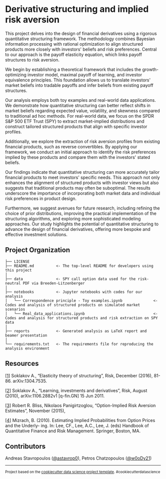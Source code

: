 Derivative structuring and implied risk aversion
==============================

This project delves into the design of financial derivatives using a rigorous quantitative structuring framework. The methodology combines Bayesian information processing with rational optimization to align structured products more closely with investors' beliefs and risk preferences. Central to our approach is the payoff elasticity equation, which links payoff structures to risk aversion.

We begin by establishing a theoretical framework that includes the growth-optimizing investor model, maximal payoff of learning, and investor equivalence principles. This foundation allows us to translate investors' market beliefs into tradable payoffs and infer beliefs from existing payoff structures.

Our analysis employs both toy examples and real-world data applications. We demonstrate how quantitative structuring can better reflect shifts in market beliefs regarding expected value, volatility, and skewness compared to traditional ad hoc methods. For real-world data, we focus on the SPDR S&P 500 ETF Trust (SPY) to extract market-implied distributions and construct tailored structured products that align with specific investor profiles.

Additionally, we explore the extraction of risk aversion profiles from existing financial products, such as reverse convertibles. By applying our framework, we conduct an initial approach to identify the risk preferences implied by these products and compare them with the investors' stated beliefs.

Our findings indicate that quantitative structuring can more accurately tailor financial products to meet investors' specific needs. This approach not only enhances the alignment of structured products with investor views but also suggests that traditional products may often be suboptimal. The results underscore the importance of incorporating both market data and individual risk preferences in product design.

Furthermore, we suggest avenues for future research, including refining the choice of prior distributions, improving the practical implementation of the structuring algorithms, and exploring more sophisticated modeling approaches. Our study highlights the potential of quantitative structuring to advance the design of financial derivatives, offering more bespoke and effective investment solutions.



Project Organization
------------

    ├── LICENSE
    ├── README.md          <- The top-level README for developers using this project
    │
    ├── data               <- SPY call option data used for the risk-neutral PDF via Breeden-Litzenberger
    │
    ├── notebooks          <- Jupyter notebooks with codes for our analysis
    │   └── Correspondence principle - Toy examples.ipynb              <- Codes and analysis of structured products on simulated market scenarios 
    │   └── Real_data_applications.ipynb                               <- Codes and analysis for structured products and risk extraction on SPY data
    │
    ├── reports            <- Generated analysis as LaTeX report and beamer presentation
    │
    └── requirements.txt   <- The requirements file for reproducing the analysis environment


Resources
------------

[[1]](https://doi.org/10.48550/arXiv.1304.7535) Soklakov A., “Elasticity theory of structuring”, Risk, December (2016), 81-86. arXiv:1304.7535.

[[2]](https://doi.org/10.48550/arXiv.1106.2882) Soklakov A., “Learning, investments and derivatives”, Risk, August (2010), arXiv:1106.2882v1 [q-fin.GN] 15 Jun 2011.

[[3]](https://doi.org/10.1111/j.1540-6261.2004.00637.x) Robert R. Bliss, Nikolaos Panigirtzoglou, “Option-Implied Risk Aversion Estimates”, November (2015), 

[[4]](https://econweb.rutgers.edu/mizrach/pubs/%5B42%5D-2010_Handbook.pdf) Mizrach, B. (2010). Estimating Implied Probabilities from Option Prices and the Underly- ing. In: Lee, CF., Lee, A.C., Lee, J. (eds) Handbook of Quantitative Finance and Risk Management. Springer, Boston, MA.


Contributors
------------

Andreas Stavropoulos ([@astavrop0](https://github.com/astavrop0)), Petros Chatzopoulos ([@w0oDy21](https://github.com/w0oDy21))

--------

<p><small>Project based on the <a target="_blank" href="https://drivendata.github.io/cookiecutter-data-science/">cookiecutter data science project template</a>. #cookiecutterdatascience</small></p>
